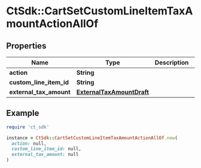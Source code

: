 # CtSdk::CartSetCustomLineItemTaxAmountActionAllOf

## Properties

| Name | Type | Description | Notes |
| ---- | ---- | ----------- | ----- |
| **action** | **String** |  | [optional] |
| **custom_line_item_id** | **String** |  | [optional] |
| **external_tax_amount** | [**ExternalTaxAmountDraft**](ExternalTaxAmountDraft.md) |  | [optional] |

## Example

```ruby
require 'ct_sdk'

instance = CtSdk::CartSetCustomLineItemTaxAmountActionAllOf.new(
  action: null,
  custom_line_item_id: null,
  external_tax_amount: null
)
```

